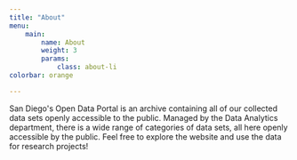 ```yaml
---
title: "About"
menu:
    main:
        name: About
        weight: 3
        params:
            class: about-li
colorbar: orange

---
```


San Diego's Open Data Portal is an archive containing all of our collected 
data sets openly accessible to the public. Managed by the Data Analytics 
department, there is a wide range of categories of data sets, all here 
openly accessible by the public. Feel free to explore the website and use 
the data for research projects!